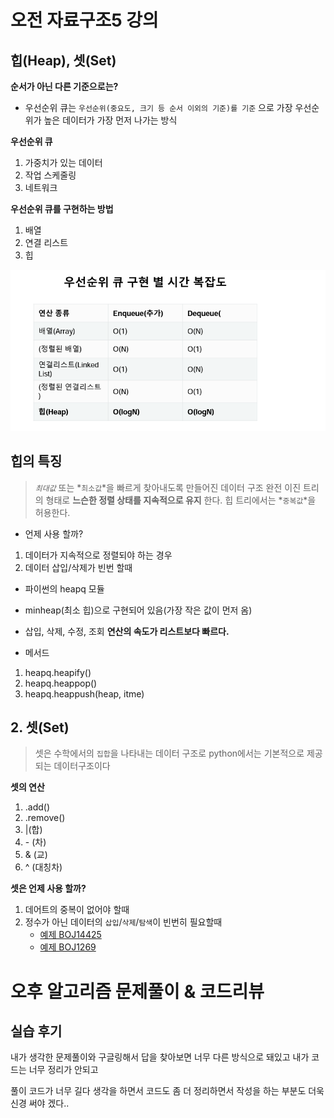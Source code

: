 # 오전 자료구조5 강의

## 힙(Heap), 셋(Set)

**순서가 아닌 다른 기준으로는?**

- 우선순위 큐는 `우선순위(중요도, 크기 등 순서 이외의 기준)를 기준` 으로
  가장 우선순위가 높은 데이터가 가장 먼저 나가는 방식

**우선순위 큐**

1. 가중치가 있는 데이터
2. 작업 스케줄링
3. 네트워크

**우선순위 큐를 구현하는 방법**

1. 배열
2. 연결 리스트
3. 힙

![image-20230102151800675](assets/image-20230102151800675.png)

## 힙의 특징

> _`최대값`_ 또는 *`최소값`*을 빠르게 찾아내도록 만들어진 데이터 구조
> 완전 이진 트리의 형태로 **느슨한 정렬 상태를 지속적으로 유지** 한다.
> 힙 트리에서는 *`중복값`*을 허용한다.

- 언제 사용 할까?

1. 데이터가 지속적으로 정렬되야 하는 경우
2. 데이터 삽입/삭제가 빈번 할때

- 파이썬의 heapq 모듈
- minheap(최소 힙)으로 구현되어 있음(가장 작은 값이 먼저 옴)
- 삽입, 삭제, 수정, 조회 **연산의 속도가 리스트보다 빠르다.**

- 메서드

1. heapq.heapify()
2. heapq.heappop()
3. heapq.heappush(heap, itme)

## 2. 셋(Set)

> 셋은 수학에서의 `집합`을 나타내는 데이터 구조로 python에서는 기본적으로 제공되는
> 데이터구조이다

**셋의 연산**

1. .add()
2.  .remove()
3.  |(합)
4.  \- (차)
5.  & (교)
6.  ^ (대칭차)

**셋은 언제 사용 할까?**

1. 데어트의 중복이 없어야 할때
2. 정수가 아닌 데이터의 `삽입`/`삭제`/`탐색`이 빈번히 필요할때
   - [예제 BOJ14425](https://www.acmicpc.net/problem/14425)
   - [예제 BOJ1269](https://www.acmicpc.net/problem/1269)

# 오후 알고리즘 문제풀이 & 코드리뷰

## 실습 후기

내가 생각한 문제풀이와 구글링해서 답을 찾아보면 너무 다른 방식으로 돼있고 내가 코드는 너무 정리가 안되고

풀이 코드가 너무 길다 생각을 하면서 코드도 좀 더 정리하면서 작성을 하는 부분도 더욱 신경 써야 겠다..
